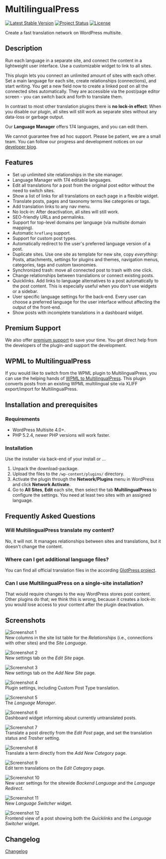 # MultilingualPress

[![Latest Stable Version](https://poser.pugx.org/inpsyde/multilingual-press/v/stable)](https://packagist.org/packages/inpsyde/multilingual-press)
[![Project Status](http://opensource.box.com/badges/active.svg)](http://opensource.box.com/badges)
[![License](https://poser.pugx.org/inpsyde/multilingual-press/license)](https://packagist.org/packages/inpsyde/multilingual-press)

Create a fast translation network on WordPress multisite.

## Description

Run each language in a separate site, and connect the content in a lightweight user interface. Use a customizable widget
to link to all sites.

This plugin lets you connect an unlimited amount of sites with each other.
Set a main language for each site, create relationships (connections), and start writing. You get a new field now to
create a linked post on all the connected sites automatically.
They are accessible via the post/page editor screen - you can switch back and forth to translate them.

In contrast to most other translation plugins there is **no lock-in effect**: When you disable our plugin, all sites
will still work as separate sites without any data-loss or garbage output.

Our **Language Manager** offers 174 languages, and you can edit them.

We cannot guarantee free ad hoc support. Please be patient, we are a small team.
You can follow our progress and development notices on our
[developer blog](http://make.marketpress.com/multilingualpress/).

## Features

- Set up unlimited site relationships in the site manager.
- Language Manager with 174 editable languages.
- Edit all translations for a post from the original post editor without the need to switch sites.
- Show a list of links for all translations on each page in a flexible widget.
- Translate posts, pages and taxonomy terms like categories or tags.
- Add translation links to any nav menu.
- No lock-in: After deactivation, all sites will still work.
- SEO-friendly URLs and permalinks.
- Support for top-level domains per language (via multisite domain mapping).
- Automatic `hreflang` support.
- Support for custom post types.
- Automatically redirect to the user's preferred language version of a post.
- Duplicate sites. Use one site as template for new site, copy *everything:* Posts, attachments, settings for plugins
and themes, navigation menus, categories, tags and custom taxonomies.
- Synchronized trash: move all connected post to trash with one click.
- Change relationships between translations or connect existing posts.
- Quicklinks. Add links to language alternatives to a post automatically to the post content. This is especially useful
when you don't use widgets or a sidebar.
- User specific language settings for the back-end. Every user can choose a preferred language for the user interface
without affecting the output of the front-end.
- Show posts with incomplete translations in a dashboard widget.

## Premium Support

We also offer [premium support](http://marketpress.com/product/multilingual-press-pro/) to save your time.
You get direct help from the developers of the plugin-and support the development.

## WPML to MultilingualPress

If you would like to switch from the WPML plugin to MultilingualPress, you can use the helping hands of
[WPML to MultilingualPress](https://wordpress.org/plugins/wpml-to-multilingualpress/). This plugin converts posts from
an existing WPML multilingual site via XLIFF export/import for MultilingualPress.

## Installation and prerequisites

### Requirements

* WordPress Multisite 4.0+.
* PHP 5.2.4, newer PHP versions will work faster.

### Installation

Use the installer via back-end of your install or ...

1. Unpack the download-package.
2. Upload the files to the `/wp-content/plugins/` directory.
3. Activate the plugin through the **Network/Plugins** menu in WordPress and click **Network Activate**.
4. Go to **All Sites**, **Edit** each site, then select the tab **MultilingualPress** to configure the settings. You
need at least two sites with an assigned language.

## Frequently Asked Questions

### Will MultilingualPress translate my content?

No, it will not. It manages relationships between sites and translations, but it doesn't change the content.

### Where can I get additional language files?

You can find all official translation files in the according
[GlotPress project](http://translate.marketpress.com/projects/plugins/multilingualpress).

### Can I use MultilingualPress on a single-site installation?

That would require changes to the way WordPress stores post content. Other plugins do that; we think this is wrong,
because it creates a lock-in: you would lose access to your content after the plugin deactivation.

## Screenshots

![Screenshot 1](assets/screenshot-1.png)  
New columns in the site list table for the _Relationships_ (i.e., connections with other sites) and the _Site Language_.

![Screenshot 2](assets/screenshot-2.png)  
New settings tab on the _Edit Site_ page.

![Screenshot 3](assets/screenshot-3.png)  
New settings tab on the _Add New Site_ page.

![Screenshot 4](assets/screenshot-4.png)  
Plugin settings, including Custom Post Type translation.

![Screenshot 5](assets/screenshot-5.png)  
The _Language Manager_.

![Screenshot 6](assets/screenshot-6.png)  
Dashboard widget informing about currently untranslated posts.

![Screenshot 7](assets/screenshot-7.png)  
Translate a post directly from the _Edit Post_ page, and set the translation status and _Trasher_ setting.

![Screenshot 8](assets/screenshot-8.png)  
Translate a term directly from the _Add New Category_ page.

![Screenshot 9](assets/screenshot-9.png)  
Edit term translations on the _Edit Category_ page.

![Screenshot 10](assets/screenshot-10.png)  
New user settings for the sitewide _Backend Language_ and the _Language Redirect_.

![Screenshot 11](assets/screenshot-11.png)  
New _Language Switcher_ widget.

![Screenshot 12](assets/screenshot-12.png)  
Frontend view of a post showing both the _Quicklinks_ and the _Language Switcher_ widget.

## Changelog

[Changelog](CHANGELOG.md)
